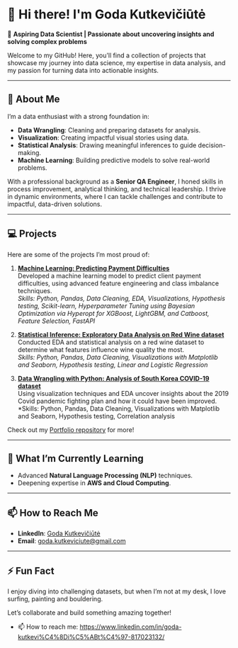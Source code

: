 # 👋 Hi there! I'm Goda Kutkevičiūtė  

🚀 **Aspiring Data Scientist | Passionate about uncovering insights and solving complex problems**  

Welcome to my GitHub! Here, you'll find a collection of projects that showcase my journey into data science, my expertise in data analysis, and my passion for turning data into actionable insights.  

---

## 🌟 About Me  

I’m a data enthusiast with a strong foundation in:  
- **Data Wrangling**: Cleaning and preparing datasets for analysis.
- **Visualization**: Creating impactful visual stories using data. 
- **Statistical Analysis**: Drawing meaningful inferences to guide decision-making.  
- **Machine Learning**: Building predictive models to solve real-world problems.  
 

With a professional background as a **Senior QA Engineer**, I honed skills in process improvement, analytical thinking, and technical leadership. I thrive in dynamic environments, where I can tackle challenges and contribute to impactful, data-driven solutions.  

---

## 💻 Projects  

Here are some of the projects I’m most proud of:  
1. **[ Machine Learning: Predicting Payment Difficulties](https://github.com/GodaKut/Portfolio-DS-projects/tree/main/Machine%20Learning)**  
  Developed a machine learning model to predict client payment difficulties, using advanced feature engineering and class imbalance techniques.  
  *Skills: Python, Pandas, Data Cleaning, EDA, Visualizations, Hypothesis testing, Scikit-learn, Hyperparameter Tuning using Bayesian Optimization via Hyperopt  for XGBoost, LightGBM, and Catboost, Feature Selection, FastAPI*  

2. **[ Statistical Inference: Exploratory Data Analysis on Red Wine dataset](https://github.com/GodaKut/Portfolio-DS-projects/tree/main/Statistical%20Inference)**  
  Conducted EDA and statistical analysis on a red wine dataset to determine what features influence wine quality the most.  
  *Skills: Python, Pandas, Data Cleaning, Visualizations with Matplotlib and Seaborn, Hypothesis testing, Linear and Logistic Regression*  

3. **[Data Wrangling with Python: Analysis of South Korea COVID-19 dataset](https://github.com/GodaKut/Portfolio-DS-projects/tree/main/Data%20Wrangling%20with%20Python)**  
  Using visualization techniques and EDA uncover insights about the 2019 Covid pandemic fighting plan and how it could have been improved.  
  *Skills: Python, Pandas, Data Cleaning, Visualizations with Matplotlib and Seaborn, Hypothesis testing, Correlation analysis

Check out my [Portfolio repository](https://github.com/GodaKut/Portfolio-DS-projects/tree/main) for more!  

---

## 🌱 What I’m Currently Learning  
- Advanced **Natural Language Processing (NLP)** techniques.  
- Deepening expertise in **AWS and Cloud Computing**.  

---

## 📫 How to Reach Me  
- **LinkedIn**: [Goda Kutkevičiūtė](https://www.linkedin.com/in/goda-kutkevi%C4%8Di%C5%ABt%C4%97-817023132/)  
- **Email**: [goda.kutkeviciute@gmail.com](goda.kutkeviciute@gmail.com)  

---

## ⚡ Fun Fact  
I enjoy diving into challenging datasets, but when I’m not at my desk, I love surfing, painting and bouldering.  

Let’s collaborate and build something amazing together!  





- 📫 How to reach me: https://www.linkedin.com/in/goda-kutkevi%C4%8Di%C5%ABt%C4%97-817023132/
<!--
**GodaKut/GodaKut** is a ✨ _special_ ✨ repository because its `README.md` (this file) appears on your GitHub profile.

Here are some ideas to get you started:

- 🔭 I’m currently working on ...
- 🌱 I’m currently learning ...
- 👯 I’m looking to collaborate on ...
- 🤔 I’m looking for help with ...
- 💬 Ask me about ...
...
- 😄 Pronouns: ...
- ⚡ Fun fact: ...
-->
